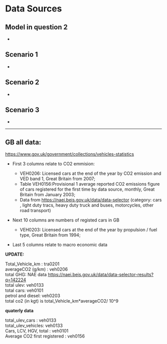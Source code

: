 
# Data Sources

## Model in question 2

- 

## Scenario 1

- 

## Scenario 2 
- 


## Scenario 3
- 



---------- 

## GB all data:
https://www.gov.uk/government/collections/vehicles-statistics

- First 3 columns relate to CO2 emmision:
  - VEH0206: Licensed cars at the end of the year by CO2 emission and VED band 1, Great Britain from 2007;  
  - Table VEH0156:Provisional 1 average reported CO2 emissions figure of cars registered for the first time by data source, monthly, Great Britain from January 2003;
  - Data from https://naei.beis.gov.uk/data/data-selector (category: cars , light duty tracs, heavy duty truck and buses, motorcycles, other road transport)

- Next 10 columns are numbers of registed cars in GB
  - VEH0203: Licensed cars at the end of the year by propulsion / fuel type, Great Britain from 1994; 

- Last 5 columns relate to macro economic data

**UPDATE:**   
  
Total_Vehicle_km : tra0201  
averageCO2 (g/km) : veh0206  
total GHG: NAE data https://naei.beis.gov.uk/data/data-selector-results?q=142224  
total ulev: veh0133  
total cars: veh0101  
petrol and diesel:  veh0203  
total co2 (in kgt) is  total_Vehicle_km*averageCO2/ 10^9   

**quaterly data** 

total_ulev_cars : veh0133  
total_ulev_vehicles: veh0133  
Cars, LCV, HGV, total : veh0101  
Average CO2 first registered : veh0156  
